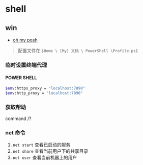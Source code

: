 # shell

## win

- [oh my posh](https://ohmyposh.dev/)

> 配置文件在 `$Home \ [My] 文档 \ PowerShell \Profile.ps1`

### 临时设置终端代理

#### POWER SHELL

```bash
$env:https_proxy = "localhost:7890"
$env:http_proxy = "localhost:7890"
```

### 获取帮助

command /?

### net 命令

1. `net start` 查看已启动的服务
2. `net share` 查看当前用户下的共享目录
3. `net user` 查看当前机器上的用户
